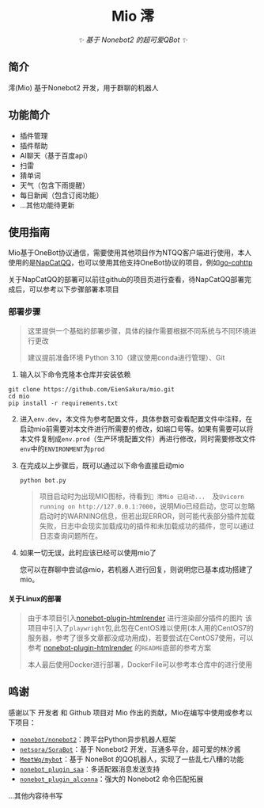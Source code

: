 <div align="center">

# Mio 澪
_✨ 基于 Nonebot2 的超可爱QBot ✨_
</div>

## 简介
澪(Mio) 基于Nonebot2 开发，用于群聊的机器人

## 功能简介
- 插件管理
- 插件帮助
- AI聊天（基于百度api）
- 扫雷
- 猜单词
- 天气（包含下雨提醒）
- 每日新闻（包含订阅功能）
- ...其他功能待更新

## 使用指南
Mio基于OneBot协议通信，需要使用其他项目作为NTQQ客户端进行使用，本人使用的是[NapCatQQ](https://github.com/NapNeko/NapCatQQ)，也可以使用其他支持OneBot协议的项目，例如[go-cqhttp](https://github.com/Mrs4s/go-cqhttp)

关于NapCatQQ的部署可以前往github的项目页进行查看，待NapCatQQ部署完成后，可以参考以下步骤部署本项目

### 部署步骤

> 这里提供一个基础的部署步骤，具体的操作需要根据不同系统与不同环境进行更改
>
> 建议提前准备环境 Python 3.10（建议使用conda进行管理）、Git

1. 输入以下命令克隆本仓库并安装依赖

```
git clone https://github.com/EienSakura/mio.git
cd mio
pip install -r requirements.txt
```

2. 进入`env.dev`，本文件为参考配置文件，具体参数可查看配置文件中注释，在启动mio前需要对本文件进行所需要的修改，如端口号等。如果有需要可以将本文件复制成`env.prod`（生产环境配置文件）再进行修改，同时需要修改文件`env`中的`ENVIRONMENT`为`prod`

3. 在完成以上步骤后，既可以通过以下命令直接启动mio

   ```
   python bot.py
   ```

   > 项目启动时为出现MIO图标，待看到`🚀 澪Mio 已启动...  `及`Uvicorn running on http://127.0.0.1:7000`，说明Mio已经启动，您可以忽略启动时的WARNING信息，但若出现ERROR，则可能代表部分插件加载失败，日志中会现实加载成功的插件和未加载成功的插件，您可以通过日志查询问题所在。

4. 如果一切无误，此时应该已经可以使用mio了

   您可以在群聊中尝试@mio，若机器人进行回复，则说明您已基本成功搭建了mio。

#### 关于Linux的部署
   > 由于本项目引入[nonebot-plugin-htmlrender](https://github.com/kexue-z/nonebot-plugin-htmlrender) 进行渲染部分插件的图片
> 该项目中引入了`playwright`包,此包在CentOS难以使用(本人用的CentOS7的服务器，参考了很多文章都没成功用成)，若要尝试在CentOS7使用，可以参考
> [nonebot-plugin-htmlrender](https://github.com/kexue-z/nonebot-plugin-htmlrender) 的`README`底部的参考方案
   > 
> 本人最后使用Docker进行部署，DockerFile可以参考本仓库中的进行使用

## 鸣谢
感谢以下 开发者 和 Github 项目对 Mio 作出的贡献，Mio在编写中使用或参考以下项目：
- [`nonebot/nonebot2`](https://github.com/nonebot/nonebot2)：跨平台Python异步机器人框架
- [`netsora/SoraBot`](https://github.com/netsora/SoraBot)：基于 Nonebot2 开发，互通多平台，超可爱的林汐酱
- [`MeetWq/mybot`](https://github.com/MeetWq/mybot)：基于 NoneBot 的QQ机器人，实现了一些乱七八糟的功能
- [`nonebot_plugin_saa`](https://github.com/felinae98/nonebot-plugin-send-anything-anywhere)：多适配器消息发送支持
- [`nonebot_plugin_alconna`](https://github.com/nonebot/plugin-alconna)：强大的 Nonebot2 命令匹配拓展

...其他内容待书写